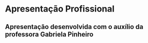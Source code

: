 # Apresentação Profissional

## Apresentação desenvolvida com o auxílio da professora Gabriela Pinheiro